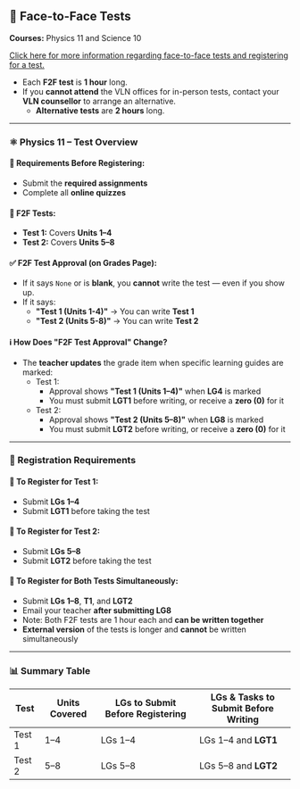 ## 🧪 Face-to-Face Tests  
**Courses:** Physics 11 and Science 10  

[Click here for more information regarding face-to-face tests and registering for a test.](http://vlns.ca/students/exam-information)  

- Each **F2F test** is **1 hour** long.
- If you **cannot attend** the VLN offices for in-person tests, contact your **VLN counsellor** to arrange an alternative.
  - **Alternative tests** are **2 hours** long.

---

### ⚛️ Physics 11 – Test Overview

#### 🧾 Requirements Before Registering:

- Submit the **required assignments**
- Complete all **online quizzes**

#### 🧪 F2F Tests:

- **Test 1:** Covers **Units 1–4**
- **Test 2:** Covers **Units 5–8**

#### ✅ F2F Test Approval (on Grades Page):

- If it says `None` or is **blank**, you **cannot** write the test — even if you show up.
- If it says:
  - **"Test 1 (Units 1-4)"** → You can write **Test 1**
  - **"Test 2 (Units 5-8)"** → You can write **Test 2**

#### ℹ️ How Does "F2F Test Approval" Change?

- The **teacher updates** the grade item when specific learning guides are marked:
  - Test 1:
    - Approval shows **"Test 1 (Units 1–4)"** when **LG4** is marked
    - You must submit **LGT1** before writing, or receive a **zero (0)** for it
  - Test 2:
    - Approval shows **"Test 2 (Units 5–8)"** when **LG8** is marked
    - You must submit **LGT2** before writing, or receive a **zero (0)** for it

---

### 📝 Registration Requirements

#### 🧪 To Register for **Test 1**:

- Submit **LGs 1–4**
- Submit **LGT1** before taking the test

#### 🧪 To Register for **Test 2**:

- Submit **LGs 5–8**
- Submit **LGT2** before taking the test

#### 🧪 To Register for **Both Tests  Simultaneously**:

- Submit **LGs 1–8**, **T1**, and **LGT2**
- Email your teacher **after submitting LG8**
- Note: Both F2F tests are 1 hour each and **can be written together**
- **External version** of the tests is longer and **cannot** be written simultaneously

---

### 📊 Summary Table

| Test     | Units Covered | LGs to Submit Before Registering | LGs & Tasks to Submit Before Writing |
|----------|----------------|----------------------------------|--------------------------------------|
| Test 1   | 1–4            | LGs 1–4                          | LGs 1–4 and **LGT1**                 |
| Test 2   | 5–8            | LGs 5–8                          | LGs 5–8 and **LGT2**                 |

